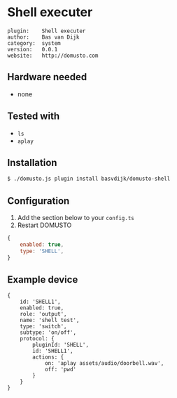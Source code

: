 # Shell executer

```
plugin:    Shell executer
author:    Bas van Dijk
category:  system
version:   0.0.1
website:   http://domusto.com
```

## Hardware needed
- none

## Tested with
 - `ls`
 - `aplay`

## Installation
```sh
$ ./domusto.js plugin install basvdijk/domusto-shell
```
 
## Configuration

1. Add the section below to your `config.ts`
2. Restart DOMUSTO

```js
{
    enabled: true,
    type: 'SHELL',
}
```

## Example device

```
{
    id: 'SHELL1',
    enabled: true,
    role: 'output',
    name: 'shell test',
    type: 'switch',
    subtype: 'on/off',
    protocol: {
        pluginId: 'SHELL',
        id: 'SHELL1',
        actions: {
            on: 'aplay assets/audio/doorbell.wav',
            off: 'pwd'
        }
    }
}
```